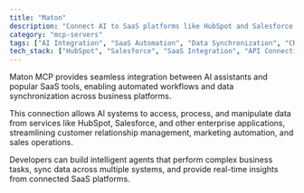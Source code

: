 ```yaml
---
title: "Maton"
description: "Connect AI to SaaS platforms like HubSpot and Salesforce for automated workflows and data integration."
category: "mcp-servers"
tags: ["AI Integration", "SaaS Automation", "Data Synchronization", "CRM", "Marketing Automation", "Sales Operations"]
tech_stack: ["HubSpot", "Salesforce", "SaaS Integration", "API Connectivity", "Business Automation", "Intelligent Agents"]
---
```


Maton MCP provides seamless integration between AI assistants and popular SaaS tools, enabling automated workflows and data synchronization across business platforms. 

This connection allows AI systems to access, process, and manipulate data from services like HubSpot, Salesforce, and other enterprise applications, streamlining customer relationship management, marketing automation, and sales operations. 

Developers can build intelligent agents that perform complex business tasks, sync data across multiple systems, and provide real-time insights from connected SaaS platforms.